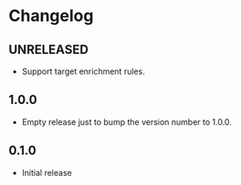 # Changelog

## UNRELEASED

- Support target enrichment rules.

## 1.0.0

 - Empty release just to bump the version number to 1.0.0.

## 0.1.0

 - Initial release